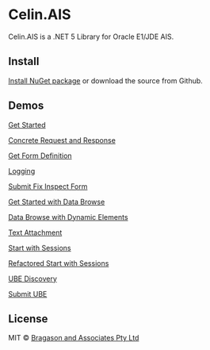 # Celin.AIS

Celin.AIS is a .NET 5 Library for Oracle E1/JDE AIS.

## Install

[Install NuGet package](https://www.nuget.org/packages/Celin.AIS/) or download the source from Github.

## Demos

[Get Started](https://dotnetfiddle.net/Widget/eHxkOg)

[Concrete Request and Response](https://dotnetfiddle.net/Widget/up4hQt)

[Get Form Definition](https://dotnetfiddle.net/Widget/AyjZuC)

[Logging](https://dotnetfiddle.net/Widget/qupAPE)

[Submit Fix Inspect Form](https://dotnetfiddle.net/Widget/67TFyE)

[Get Started with Data Browse](https://dotnetfiddle.net/Widget/8FeoEP)

[Data Browse with Dynamic Elements](https://dotnetfiddle.net/Widget/1d3X5R)

[Text Attachment](https://dotnetfiddle.net/Widget/EXlaFJ)

[Start with Sessions](https://dotnetfiddle.net/Widget/iNmfiS)

[Refactored Start with Sessions](https://dotnetfiddle.net/Widget/SAWrk2)

[UBE Discovery](https://dotnetfiddle.net/Widget/GHQ40Z)

[Submit UBE](https://dotnetfiddle.net/Widget/ko9dd2)

## License

MIT © [Bragason and Associates Pty Ltd](mailto:fbragason@outlook.com)
